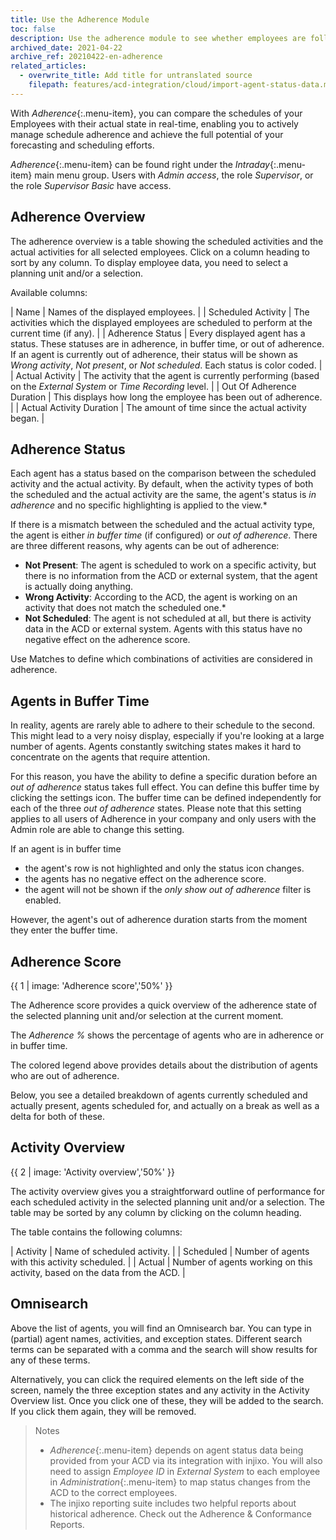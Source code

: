 ```yaml
---
title: Use the Adherence Module
toc: false
description: Use the adherence module to see whether employees are following their schedule or not in real time.
archived_date: 2021-04-22
archive_ref: 20210422-en-adherence
related_articles:
  - overwrite_title: Add title for untranslated source
    filepath: features/acd-integration/cloud/import-agent-status-data.md
---
```


With _Adherence_{:.menu-item}, you can compare the schedules of your Employees with their actual state in real-time, enabling you to actively manage schedule adherence and achieve the full potential of your forecasting and scheduling efforts.

_Adherence_{:.menu-item} can be found right under the _Intraday_{:.menu-item} main menu group. Users with _Admin access_, the role _Supervisor_, or the role _Supervisor Basic_ have access.

## Adherence Overview

The adherence overview is a table showing the scheduled activities and the actual activities for all selected employees. Click on a column heading to sort by any column.
To display employee data, you need to select a planning unit and/or a selection.

Available columns:

| Name | Names of the displayed employees. |
| Scheduled Activity | The activities which the displayed employees are scheduled to perform at the current time (if any). |
| Adherence Status | Every displayed agent has a status. These statuses are in adherence, in buffer time, or out of adherence. If an agent is currently out of adherence, their status will be shown as _Wrong activity_, _Not present_, or _Not scheduled_. Each status is color coded. |
| Actual Activity | The activity that the agent is currently performing (based on the _External System_ or _Time Recording_ level. |
| Out Of Adherence Duration | This displays how long the employee has been out of adherence. |
| Actual Activity Duration | The amount of time since the actual activity began. |

## Adherence Status

Each agent has a status based on the comparison between the scheduled activity and the actual activity. By default, when the activity types of both the scheduled and the actual activity are the same, the agent's status is _in adherence_ and no specific highlighting is applied to the view.\*

If there is a mismatch between the scheduled and the actual activity type, the agent is either _in buffer time_ (if configured) or _out of adherence_. There are three different reasons, why agents can be out of adherence:

- **Not Present**: The agent is scheduled to work on a specific activity, but there is no information from the ACD or external system, that the agent is actually doing anything.
- **Wrong Activity**: According to the ACD, the agent is working on an activity that does not match the scheduled one.\*
- **Not Scheduled**: The agent is not scheduled at all, but there is activity data in the ACD or external system. Agents with this status have no negative effect on the adherence score.

Use Matches to define which combinations of activities are considered in adherence.

## Agents in Buffer Time

In reality, agents are rarely able to adhere to their schedule to the second. This might lead to a very noisy display, especially if you're looking at a large number of agents. Agents constantly switching states makes it hard to concentrate on the agents that require attention.

For this reason, you have the ability to define a specific duration before an _out of adherence_ status takes full effect. You can define this buffer time by clicking the settings icon. The buffer time can be defined independently for each of the three _out of adherence_ states. Please note that this setting applies to all users of Adherence in your company and only users with the Admin role are able to change this setting.

If an agent is in buffer time

- the agent's row is not highlighted and only the status icon changes.
- the agents has no negative effect on the adherence score.
- the agent will not be shown if the _only show out of adherence_ filter is enabled.

However, the agent's out of adherence duration starts from the moment they enter the buffer time.

## Adherence Score

{{ 1 | image: 'Adherence score','50%' }}

The Adherence score provides a quick overview of the adherence state of the selected planning unit and/or selection at the current moment.

The _Adherence %_ shows the percentage of agents who are in adherence or in buffer time.

The colored legend above provides details about the distribution of agents who are out of adherence.

Below, you see a detailed breakdown of agents currently scheduled and actually present, agents scheduled for, and actually on a break as well as a delta for both of these.

## Activity Overview

{{ 2 | image: 'Activity overview','50%' }}

The activity overview gives you a straightforward outline of performance for each scheduled activity in the selected planning unit and/or a selection. The table may be sorted by any column by clicking on the column heading.

The table contains the following columns:

| Activity | Name of scheduled activity. |
| Scheduled | Number of agents with this activity scheduled. |
| Actual | Number of agents working on this activity, based on the data from the ACD. |

## Omnisearch

Above the list of agents, you will find an Omnisearch bar. You can type in (partial) agent names, activities, and exception states. Different search terms can be separated with a comma and the search will show results for any of these terms.

Alternatively, you can click the required elements on the left side of the screen, namely the three exception states and any activity in the Activity Overview list. Once you click one of these, they will be added to the search. If you click them again, they will be removed.

> Notes
>
> - _Adherence_{:.menu-item} depends on agent status data being provided from your ACD via its integration with injixo. You will also need to assign _Employee ID_ in _External System_ to each employee in _Administration_{:.menu-item} to map status changes from the ACD to the correct employees.
> - The injixo reporting suite includes two helpful reports about historical adherence. Check out the Adherence & Conformance Reports.
